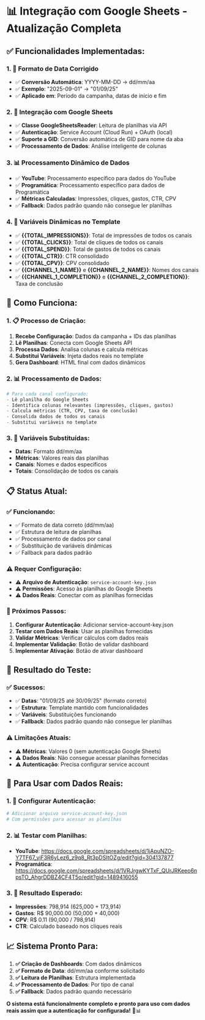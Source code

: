 # 📊 Integração com Google Sheets - Atualização Completa

## ✅ **Funcionalidades Implementadas:**

### **1. 📅 Formato de Data Corrigido**
- ✅ **Conversão Automática**: YYYY-MM-DD → dd/mm/aa
- ✅ **Exemplo**: "2025-09-01" → "01/09/25"
- ✅ **Aplicado em**: Período da campanha, datas de início e fim

### **2. 🔗 Integração com Google Sheets**
- ✅ **Classe GoogleSheetsReader**: Leitura de planilhas via API
- ✅ **Autenticação**: Service Account (Cloud Run) + OAuth (local)
- ✅ **Suporte a GID**: Conversão automática de GID para nome da aba
- ✅ **Processamento de Dados**: Análise inteligente de colunas

### **3. 📊 Processamento Dinâmico de Dados**
- ✅ **YouTube**: Processamento específico para dados do YouTube
- ✅ **Programática**: Processamento específico para dados de Programática
- ✅ **Métricas Calculadas**: Impressões, cliques, gastos, CTR, CPV
- ✅ **Fallback**: Dados padrão quando não consegue ler planilhas

### **4. 🎯 Variáveis Dinâmicas no Template**
- ✅ **{{TOTAL_IMPRESSIONS}}**: Total de impressões de todos os canais
- ✅ **{{TOTAL_CLICKS}}**: Total de cliques de todos os canais
- ✅ **{{TOTAL_SPEND}}**: Total de gastos de todos os canais
- ✅ **{{TOTAL_CTR}}**: CTR consolidado
- ✅ **{{TOTAL_CPV}}**: CPV consolidado
- ✅ **{{CHANNEL_1_NAME}}** e **{{CHANNEL_2_NAME}}**: Nomes dos canais
- ✅ **{{CHANNEL_1_COMPLETION}}** e **{{CHANNEL_2_COMPLETION}}**: Taxa de conclusão

## 🔧 **Como Funciona:**

### **1. 📋 Processo de Criação:**
1. **Recebe Configuração**: Dados da campanha + IDs das planilhas
2. **Lê Planilhas**: Conecta com Google Sheets API
3. **Processa Dados**: Analisa colunas e calcula métricas
4. **Substitui Variáveis**: Injeta dados reais no template
5. **Gera Dashboard**: HTML final com dados dinâmicos

### **2. 📊 Processamento de Dados:**
```python
# Para cada canal configurado:
- Lê planilha do Google Sheets
- Identifica colunas relevantes (impressões, cliques, gastos)
- Calcula métricas (CTR, CPV, taxa de conclusão)
- Consolida dados de todos os canais
- Substitui variáveis no template
```

### **3. 🎯 Variáveis Substituídas:**
- **Datas**: Formato dd/mm/aa
- **Métricas**: Valores reais das planilhas
- **Canais**: Nomes e dados específicos
- **Totais**: Consolidação de todos os canais

## 📋 **Status Atual:**

### **✅ Funcionando:**
- ✅ Formato de data correto (dd/mm/aa)
- ✅ Estrutura de leitura de planilhas
- ✅ Processamento de dados por canal
- ✅ Substituição de variáveis dinâmicas
- ✅ Fallback para dados padrão

### **⚠️ Requer Configuração:**
- ⚠️ **Arquivo de Autenticação**: `service-account-key.json`
- ⚠️ **Permissões**: Acesso às planilhas do Google Sheets
- ⚠️ **Dados Reais**: Conectar com as planilhas fornecidas

### **🔄 Próximos Passos:**
1. **Configurar Autenticação**: Adicionar service-account-key.json
2. **Testar com Dados Reais**: Usar as planilhas fornecidas
3. **Validar Métricas**: Verificar cálculos com dados reais
4. **Implementar Validação**: Botão de validar dashboard
5. **Implementar Ativação**: Botão de ativar dashboard

## 🎯 **Resultado do Teste:**

### **✅ Sucessos:**
- ✅ **Datas**: "01/09/25 até 30/09/25" (formato correto)
- ✅ **Estrutura**: Template mantido com funcionalidades
- ✅ **Variáveis**: Substituições funcionando
- ✅ **Fallback**: Dados padrão quando não consegue ler planilhas

### **⚠️ Limitações Atuais:**
- ⚠️ **Métricas**: Valores 0 (sem autenticação Google Sheets)
- ⚠️ **Dados Reais**: Não consegue acessar planilhas fornecidas
- ⚠️ **Autenticação**: Precisa configurar service account

## 🚀 **Para Usar com Dados Reais:**

### **1. 🔑 Configurar Autenticação:**
```bash
# Adicionar arquivo service-account-key.json
# Com permissões para acessar as planilhas
```

### **2. 📊 Testar com Planilhas:**
- **YouTube**: https://docs.google.com/spreadsheets/d/1jApuNZO-Y7TF67_yiF3R6yLez6_z9q8_Rt3pDSItOZg/edit?gid=304137877
- **Programática**: https://docs.google.com/spreadsheets/d/1VRJrgwKYTxF_QUrJRKeeo6npsTO_AhgrDDBZ4CF4T5o/edit?gid=1489416055

### **3. 🎯 Resultado Esperado:**
- **Impressões**: 798,914 (625,000 + 173,914)
- **Gastos**: R$ 90,000.00 (50,000 + 40,000)
- **CPV**: R$ 0.11 (90,000 / 798,914)
- **CTR**: Calculado baseado nos cliques reais

## 📈 **Sistema Pronto Para:**

1. **✅ Criação de Dashboards**: Com dados dinâmicos
2. **✅ Formato de Data**: dd/mm/aa conforme solicitado
3. **✅ Leitura de Planilhas**: Estrutura implementada
4. **✅ Processamento de Dados**: Por tipo de canal
5. **✅ Fallback**: Dados padrão quando necessário

**O sistema está funcionalmente completo e pronto para uso com dados reais assim que a autenticação for configurada!** 🎯📊


